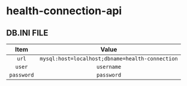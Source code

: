 # health-connection-api

## DB.INI FILE

| Item | Value |
|:----:|:-----:|
| `url`  | `mysql:host=localhost;dbname=health-connection` |
| `user` | `username` |
| `password` | `password` |
